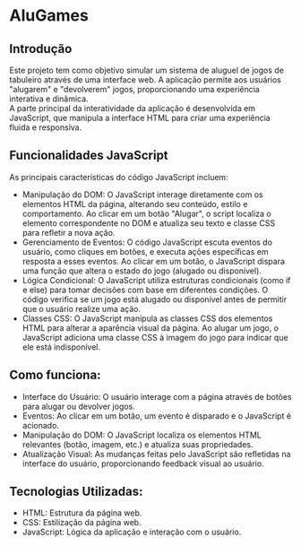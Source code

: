 # AluGames
## Introdução
Este projeto tem como objetivo simular um sistema de aluguel de jogos de tabuleiro através de uma interface web. A aplicação permite aos usuários "alugarem" e "devolverem" jogos, proporcionando uma experiência interativa e dinâmica.  
A parte principal da interatividade da aplicação é desenvolvida em JavaScript, que manipula a interface HTML para criar uma experiência fluida e responsiva.

## Funcionalidades JavaScript
As principais características do código JavaScript incluem:
- Manipulação do DOM: O JavaScript interage diretamente com os elementos HTML da página, alterando seu conteúdo, estilo e comportamento. Ao clicar em um botão "Alugar", o script localiza o elemento correspondente no DOM e atualiza seu texto e classe CSS para refletir a nova ação.
- Gerenciamento de Eventos: O código JavaScript escuta eventos do usuário, como cliques em botões, e executa ações específicas em resposta a esses eventos. Ao clicar em um botão, o JavaScript dispara uma função que altera o estado do jogo (alugado ou disponível).
- Lógica Condicional: O JavaScript utiliza estruturas condicionais (como if e else) para tomar decisões com base em diferentes condições. O código verifica se um jogo está alugado ou disponível antes de permitir que o usuário realize uma ação.
- Classes CSS: O JavaScript manipula as classes CSS dos elementos HTML para alterar a aparência visual da página. Ao alugar um jogo, o JavaScript adiciona uma classe CSS à imagem do jogo para indicar que ele está indisponível.

## Como funciona:
- Interface do Usuário: O usuário interage com a página através de botões para alugar ou devolver jogos.
- Eventos: Ao clicar em um botão, um evento é disparado e o JavaScript é acionado.
- Manipulação do DOM: O JavaScript localiza os elementos HTML relevantes (botão, imagem, etc.) e atualiza suas propriedades.
- Atualização Visual: As mudanças feitas pelo JavaScript são refletidas na interface do usuário, proporcionando feedback visual ao usuário.


## Tecnologias Utilizadas:
- HTML: Estrutura da página web.
- CSS: Estilização da página web.
- JavaScript: Lógica da aplicação e interação com o usuário.
